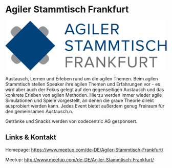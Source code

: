 # Agiler Stammtisch Frankfurt
![Agiler Stammtisch Frankfurt](./agilerstammtischffm.logo.png)


Austausch, Lernen und Erleben rund um die agilen Themen. 
Beim agilen Stammtisch stellen Speaker ihre agilen Themen und Erfahrungen vor - es wird aber auch der Fokus gelegt auf den gegenseitigen Austausch und das konkrete Erleben von agilen Methoden. 
Hierzu werden immer wieder agile Simulationen und Spiele vorgestellt, an denen die graue Theorie direkt ausprobiert werden kann. 
Jedes Event bietet außerdem genug Freiraum für den gemeinsamen Austausch.n.

Getränke und Snacks werden von codecentric AG gesponsert.


## Links &amp; Kontakt

Homepage: <https://www.meetup.com/de-DE/Agiler-Stammtisch-Frankfurt/>

Meetup: <http://www.meetup.com/de-DE/Agiler-Stammtisch-Frankfurt/>










